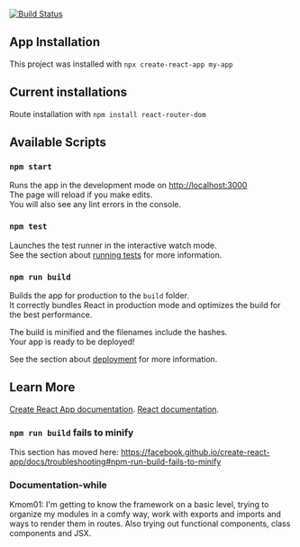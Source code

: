 [![Build Status](https://travis-ci.org/hellemarck/jsramverk.svg?branch=master)](https://travis-ci.org/hellemarck/jsramverk)

## App Installation

This project was installed with
`npx create-react-app my-app`

## Current installations

Route installation with
`npm install react-router-dom`

## Available Scripts

### `npm start`

Runs the app in the development mode on [http://localhost:3000](http://localhost:3000)<br />
The page will reload if you make edits.<br />
You will also see any lint errors in the console.

### `npm test`

Launches the test runner in the interactive watch mode.<br />
See the section about [running tests](https://facebook.github.io/create-react-app/docs/running-tests) for more information.

### `npm run build`

Builds the app for production to the `build` folder.<br />
It correctly bundles React in production mode and optimizes the build for the best performance.

The build is minified and the filenames include the hashes.<br />
Your app is ready to be deployed!

See the section about [deployment](https://facebook.github.io/create-react-app/docs/deployment) for more information.

## Learn More

[Create React App documentation](https://facebook.github.io/create-react-app/docs/getting-started).
[React documentation](https://reactjs.org/).

### `npm run build` fails to minify
This section has moved here: https://facebook.github.io/create-react-app/docs/troubleshooting#npm-run-build-fails-to-minify

### Documentation-while
Kmom01: I'm getting to know the framework on a basic level, trying to organize my modules in a comfy way, work with exports and imports and ways to render them in routes. Also trying out functional components, class components and JSX.
